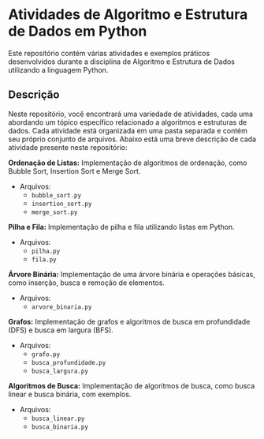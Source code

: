 # Atividades de Algoritmo e Estrutura de Dados em Python

Este repositório contém várias atividades e exemplos práticos desenvolvidos durante a disciplina de Algoritmo e Estrutura de Dados utilizando a linguagem Python.

## Descrição

Neste repositório, você encontrará uma variedade de atividades, cada uma abordando um tópico específico relacionado a algoritmos e estruturas de dados. Cada atividade está organizada em uma pasta separada e contém seu próprio conjunto de arquivos. Abaixo está uma breve descrição de cada atividade presente neste repositório:

**Ordenação de Listas:** Implementação de algoritmos de ordenação, como Bubble Sort, Insertion Sort e Merge Sort.

   - Arquivos:
     - `bubble_sort.py`
     - `insertion_sort.py`
     - `merge_sort.py`
     

**Pilha e Fila:** Implementação de pilha e fila utilizando listas em Python.

   - Arquivos:
     - `pilha.py`
     - `fila.py`
     

**Árvore Binária:** Implementação de uma árvore binária e operações básicas, como inserção, busca e remoção de elementos.

   - Arquivos:
     - `arvore_binaria.py`

**Grafos:** Implementação de grafos e algoritmos de busca em profundidade (DFS) e busca em largura (BFS).

   - Arquivos:
     - `grafo.py`
     - `busca_profundidade.py`
     - `busca_largura.py`

**Algoritmos de Busca:** Implementação de algoritmos de busca, como busca linear e busca binária, com exemplos.

   - Arquivos:
     - `busca_linear.py`
     - `busca_binaria.py`
